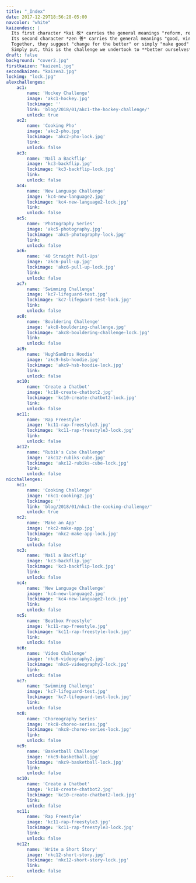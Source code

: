 ```yaml
---
title: "_Index"
date: 2017-12-29T18:56:28-05:00
navcolor: "white"
kaizendesc: |
  Its first character *kai 改* carries the general meanings "reform, renew, change, make".  
  Its second character *zen 善* carries the general meanings "good, virtuous".  
  Together, they suggest "change for the better" or simply "make good" – what we in English would call "improve" or "improvement".  
  Simply put, this is the challenge we undertook to **better ourselves**.
draft: false
background: "cover2.jpg"
firstkaizen: "kaizen1.jpg"
secondkaizen: "kaizen3.jpg"
lockimg: "lock.jpg"
alexchallenges:
    ac1:
        name: 'Hockey Challenge'
        image: 'akc1-hockey.jpg'
        lockimage: ''
        link: 'blog/2018/01/akc1-the-hockey-challenge/'
        unlock: true
    ac2:
        name: 'Cooking Pho'
        image: 'akc2-pho.jpg'
        lockimage: 'akc2-pho-lock.jpg'
        link:
        unlock: false
    ac3:
        name: 'Nail a Backflip'
        image: 'kc3-backflip.jpg'
        lockimage: 'kc3-backflip-lock.jpg'
        link:
        unlock: false
    ac4:
        name: 'New Language Challenge'
        image: 'kc4-new-language2.jpg'
        lockimage: 'kc4-new-language2-lock.jpg'
        link:
        unlock: false
    ac5:
        name: 'Photography Series'
        image: 'akc5-photography.jpg'
        lockimage: 'akc5-photography-lock.jpg'
        link:
        unlock: false
    ac6:
        name: '40 Straight Pull-Ups'
        image: 'akc6-pull-up.jpg'
        lockimage: 'akc6-pull-up-lock.jpg'
        link:
        unlock: false
    ac7:
        name: 'Swimming Challenge'
        image: 'kc7-lifeguard-test.jpg'
        lockimage: 'kc7-lifeguard-test-lock.jpg'
        link:
        unlock: false
    ac8:
        name: 'Bouldering Challenge'
        image: 'akc8-bouldering-challenge.jpg'
        lockimage: 'akc8-bouldering-challenge-lock.jpg'
        link:
        unlock: false
    ac9:
        name: 'HughSamBros Hoodie'
        image: 'akc9-hsb-hoodie.jpg'
        lockimage: 'akc9-hsb-hoodie-lock.jpg'
        link:
        unlock: false
    ac10:
        name: 'Create a Chatbot'
        image: 'kc10-create-chatbot2.jpg'
        lockimage: 'kc10-create-chatbot2-lock.jpg'
        link:
        unlock: false
    ac11:
        name: 'Rap Freestyle'
        image: 'kc11-rap-freestyle3.jpg'
        lockimage: 'kc11-rap-freestyle3-lock.jpg'
        link:
        unlock: false
    ac12:
        name: "Rubik's Cube Challenge"
        image: 'akc12-rubiks-cube.jpg'
        lockimage: 'akc12-rubiks-cube-lock.jpg'
        link:
        unlock: false
nicchallenges:
    nc1:
        name: 'Cooking Challenge'
        image: 'nkc1-cooking2.jpg'
        lockimage: ''
        link: 'blog/2018/01/nkc1-the-cooking-challenge/'
        unlock: true
    nc2:
        name: 'Make an App'
        image: 'nkc2-make-app.jpg'
        lockimage: 'nkc2-make-app-lock.jpg'
        link:
        unlock: false
    nc3:
        name: 'Nail a Backflip'
        image: 'kc3-backflip.jpg'
        lockimage: 'kc3-backflip-lock.jpg'
        link:
        unlock: false
    nc4:
        name: 'New Language Challenge'
        image: 'kc4-new-language2.jpg'
        lockimage: 'kc4-new-language2-lock.jpg'
        link:
        unlock: false
    nc5:
        name: 'Beatbox Freestyle'
        image: 'kc11-rap-freestyle.jpg'
        lockimage: 'kc11-rap-freestyle-lock.jpg'
        link:
        unlock: false
    nc6:
        name: 'Video Challenge'
        image: 'nkc6-videography2.jpg'
        lockimage: 'nkc6-videography2-lock.jpg'
        link:
        unlock: false
    nc7:
        name: 'Swimming Challenge'
        image: 'kc7-lifeguard-test.jpg'
        lockimage: 'kc7-lifeguard-test-lock.jpg'
        link:
        unlock: false
    nc8:
        name: 'Choreography Series'
        image: 'nkc8-choreo-series.jpg'
        lockimage: 'nkc8-choreo-series-lock.jpg'
        link:
        unlock: false
    nc9:
        name: 'Basketball Challenge'
        image: 'nkc9-basketball.jpg'
        lockimage: 'nkc9-basketball-lock.jpg'
        link:
        unlock: false
    nc10:
        name: 'Create a Chatbot'
        image: 'kc10-create-chatbot2.jpg'
        lockimage: 'kc10-create-chatbot2-lock.jpg'
        link:
        unlock: false
    nc11:
        name: 'Rap Freestyle'
        image: 'kc11-rap-freestyle3.jpg'
        lockimage: 'kc11-rap-freestyle3-lock.jpg'
        link:
        unlock: false
    nc12:
        name: 'Write a Short Story'
        image: 'nkc12-short-story.jpg'
        lockimage: 'nkc12-short-story-lock.jpg'
        link:
        unlock: false
---
```


